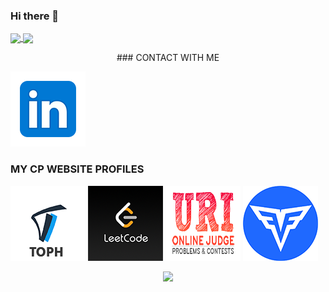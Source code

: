 ### Hi there 👋

<!--
**novojitdas/novojitdas** is a ✨ _special_ ✨ repository because its `README.md` (this file) appears on your GitHub profile.

Here are some ideas to get you started:

- 🔭 I’m currently working on ...
- 🌱 I’m currently learning ...
- 👯 I’m looking to collaborate on ...
- 🤔 I’m looking for help with ...
- 💬 Ask me about ...
- 📫 How to reach me: ...
- 😄 Pronouns: ...
- ⚡ Fun fact: ...
-->


<a href="https://github.com/anuraghazra/github-readme-stats">
  <img align="center" src="https://github-readme-stats.vercel.app/api?username=novojitdas&show_icons=true&theme=chartreuse-dark" />
</a>
<a href="https://github.com/anuraghazra/convoychat">
  <img align="center" src="https://github-readme-stats.vercel.app/api/top-langs/?username=novojitdas&hide=php,html&show_icons=true&theme=chartreuse-dark" />
</a>

<!--
[![spotify-github-profile](https://spotify-github-profile.vercel.app/api/view?uid=31vdrvntniwfcufoe4yfgxi7exmm&cover_image=true&theme=default)](https://github.com/novojitdas/spotify-github-profile)
--> 

<p align="center">
### CONTACT WITH ME

[![LINKEDIN](icons/linkedin.png)](https://www.linkedin.com/in/novojit-das-346843153/)
<!--
[![GMAIL](icons/gmail.png)](mailto:)
-->
### MY CP WEBSITE PROFILES
[![TOPH](icons/toph.png)](https://toph.co/u/novojit)
[![LeetCode](icons/leetcode.png)](https://leetcode.com/novojitdas/)
[![URI](icons/uri.png)](https://www.urionlinejudge.com.br/judge/en/profile/230780)
[![CS](icons/codesignal.png)](https://app.codesignal.com/profile/novojit_d)
</p>

<p align="center">
  <img src="https://github-readme-streak-stats.herokuapp.com/?user=novojitdas&theme=tokyonight&hide_border=true"/>
</p>


